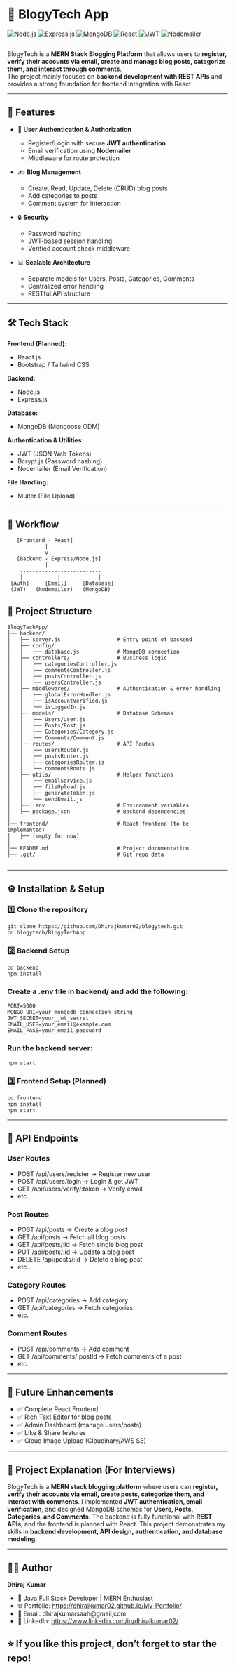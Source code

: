# 📝 BlogyTech App

![Node.js](https://img.shields.io/badge/Node.js-339933?style=for-the-badge&logo=node.js&logoColor=white)
![Express.js](https://img.shields.io/badge/Express.js-000000?style=for-the-badge&logo=express&logoColor=white)
![MongoDB](https://img.shields.io/badge/MongoDB-4EA94B?style=for-the-badge&logo=mongodb&logoColor=white)
![React](https://img.shields.io/badge/React-20232A?style=for-the-badge&logo=react&logoColor=61DAFB)
![JWT](https://img.shields.io/badge/JWT-000000?style=for-the-badge&logo=jsonwebtokens&logoColor=white)
![Nodemailer](https://img.shields.io/badge/Nodemailer-0072C6?style=for-the-badge&logo=gmail&logoColor=white)

---

BlogyTech is a **MERN Stack Blogging Platform** that allows users to **register, verify their accounts via email, create and manage blog posts, categorize them, and interact through comments**.  
The project mainly focuses on **backend development with REST APIs** and provides a strong foundation for frontend integration with React.


---

## 🚀 Features

- 👤 **User Authentication & Authorization**
  - Register/Login with secure **JWT authentication**
  - Email verification using **Nodemailer**
  - Middleware for route protection

- ✍️ **Blog Management**
  - Create, Read, Update, Delete (CRUD) blog posts
  - Add categories to posts
  - Comment system for interaction

- 🔒 **Security**
  - Password hashing
  - JWT-based session handling
  - Verified account check middleware

- 📊 **Scalable Architecture**
  - Separate models for Users, Posts, Categories, Comments
  - Centralized error handling
  - RESTful API structure

---

## 🛠️ Tech Stack

**Frontend (Planned):**
- React.js
- Bootstrap / Tailwind CSS

**Backend:**
- Node.js
- Express.js

**Database:**
- MongoDB (Mongoose ODM)

**Authentication & Utilities:**
- JWT (JSON Web Tokens)
- Bcrypt.js (Password hashing)
- Nodemailer (Email Verification)

**File Handling:**
- Multer (File Upload)

---

## 🔄 Workflow

```
   [Frontend - React] 
            |
            v
   [Backend - Express/Node.js]
            |
    --------------------------
    |           |            |
 [Auth]     [Email]     [Database]
 (JWT)   (Nodemailer)   (MongoDB)

```

 ## 📂 Project Structure
```
BlogyTechApp/
│── backend/
│   ├── server.js                  # Entry point of backend
│   ├── config/
│   │   └── database.js            # MongoDB connection
│   ├── controllers/               # Business logic
│   │   ├── categoriesController.js
│   │   ├── commentsController.js
│   │   ├── postsController.js
│   │   └── usersController.js
│   ├── middlewares/               # Authentication & error handling
│   │   ├── globalErrorHandler.js
│   │   ├── isAccountVerified.js
│   │   └── isLoggedIn.js
│   ├── models/                    # Database Schemas
│   │   ├── Users/User.js
│   │   ├── Posts/Post.js
│   │   ├── Categories/Category.js
│   │   └── Comments/Comment.js
│   ├── routes/                    # API Routes
│   │   ├── usersRouter.js
│   │   ├── postsRouter.js
│   │   ├── categoriesRouter.js
│   │   └── commentsRoute.js
│   ├── utils/                     # Helper functions
│   │   ├── emailService.js
│   │   ├── fileUpload.js
│   │   ├── generateToken.js
│   │   └── sendEmail.js
│   ├── .env                       # Environment variables
│   ├── package.json               # Backend dependencies
│
│── frontend/                      # React frontend (to be implemented)
│   ├── (empty for now)
│
│── README.md                      # Project documentation
│── .git/                          # Git repo data


```
---
## ⚙️ Installation & Setup
### 1️⃣ Clone the repository
```
git clone https://github.com/Dhirajkumar02/blogytech.git
cd blogytech/BlogyTechApp
```
### 2️⃣ Backend Setup
```
cd backend
npm install
```

### Create a .env file in backend/ and add the following:
```
PORT=5000
MONGO_URI=your_mongodb_connection_string
JWT_SECRET=your_jwt_secret
EMAIL_USER=your_email@example.com
EMAIL_PASS=your_email_password
```
### Run the backend server:
```
npm start
```
### 3️⃣ Frontend Setup (Planned)
```
cd frontend
npm install
npm start
```
---
## 📌 API Endpoints
### User Routes

- POST /api/users/register → Register new user
- POST /api/users/login → Login & get JWT
- GET /api/users/verify/:token → Verify email
- etc..

### Post Routes

- POST /api/posts → Create a blog post
- GET /api/posts → Fetch all blog posts
- GET /api/posts/:id → Fetch single blog post
- PUT /api/posts/:id → Update a blog post
- DELETE /api/posts/:id → Delete a blog post
- etc..

### Category Routes

- POST /api/categories → Add category
- GET /api/categories → Fetch categories
- etc.

### Comment Routes

- POST /api/comments → Add comment
- GET /api/comments/:postId → Fetch comments of a post
- etc.

---

## 🚀 Future Enhancements

- ✅ Complete React Frontend
- ✅ Rich Text Editor for blog posts
- ✅ Admin Dashboard (manage users/posts)
- ✅ Like & Share features
- ✅ Cloud Image Upload (Cloudinary/AWS S3)
  
---
## 📖 Project Explanation (For Interviews)

BlogyTech is a **MERN stack blogging platform** where users can **register, verify their accounts via email, create posts, categorize them, and interact with comments**.
I implemented **JWT authentication, email verification**, and designed MongoDB schemas for **Users, Posts, Categories, and Comments**. The backend is fully functional with **REST APIs**, and the frontend is planned with React.
This project demonstrates my skills in **backend development, API design, authentication, and database modeling**.

---
## 👨‍💻 Author

**Dhiraj Kumar**
- 💼 Java Full Stack Developer | MERN Enthusiast
- 🌐 Portfolio: https://dhirajkumar02.github.io/My-Portfolio/
- 📧 Email: dhirajkumarsaah@gmail,com
- 🔗 LinkedIn: https://www.linkedin.com/in/dhirajkumar02/

## ⭐ If you like this project, don’t forget to star the repo!



